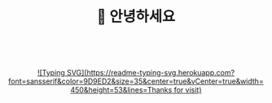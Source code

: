 <div align=center><h1>👋 안녕하세요 </h1></div>

<div align="center">
<br><br><br>
  
[![Typing SVG](https://readme-typing-svg.herokuapp.com?font=sansserif&color=9D9ED2&size=35&center=true&vCenter=true&width=450&height=53&lines=Thanks for visit)](https://git.io/typing-svg)
  
<br><br><br>
